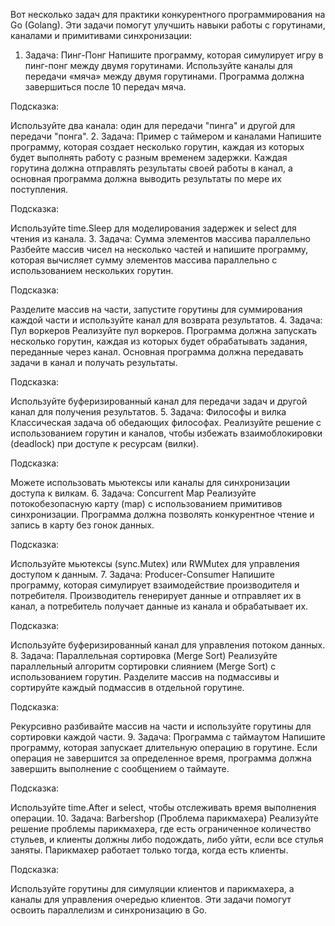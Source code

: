 Вот несколько задач для практики конкурентного программирования на Go (Golang). Эти задачи помогут улучшить навыки работы с горутинами, каналами и примитивами синхронизации:

1. Задача: Пинг-Понг
Напишите программу, которая симулирует игру в пинг-понг между двумя горутинами. Используйте каналы для передачи «мяча» между двумя горутинами. Программа должна завершиться после 10 передач мяча.

Подсказка:

Используйте два канала: один для передачи "пинга" и другой для передачи "понга".
2. Задача: Пример с таймером и каналами
Напишите программу, которая создает несколько горутин, каждая из которых будет выполнять работу с разным временем задержки. Каждая горутина должна отправлять результаты своей работы в канал, а основная программа должна выводить результаты по мере их поступления.

Подсказка:

Используйте time.Sleep для моделирования задержек и select для чтения из канала.
3. Задача: Сумма элементов массива параллельно
Разбейте массив чисел на несколько частей и напишите программу, которая вычисляет сумму элементов массива параллельно с использованием нескольких горутин.

Подсказка:

Разделите массив на части, запустите горутины для суммирования каждой части и используйте канал для возврата результатов.
4. Задача: Пул воркеров
Реализуйте пул воркеров. Программа должна запускать несколько горутин, каждая из которых будет обрабатывать задания, переданные через канал. Основная программа должна передавать задачи в канал и получать результаты.

Подсказка:

Используйте буферизированный канал для передачи задач и другой канал для получения результатов.
5. Задача: Философы и вилка
Классическая задача об обедающих философах. Реализуйте решение с использованием горутин и каналов, чтобы избежать взаимоблокировки (deadlock) при доступе к ресурсам (вилки).

Подсказка:

Можете использовать мьютексы или каналы для синхронизации доступа к вилкам.
6. Задача: Concurrent Map
Реализуйте потокобезопасную карту (map) с использованием примитивов синхронизации. Программа должна позволять конкурентное чтение и запись в карту без гонок данных.

Подсказка:

Используйте мьютексы (sync.Mutex) или RWMutex для управления доступом к данным.
7. Задача: Producer-Consumer
Напишите программу, которая симулирует взаимодействие производителя и потребителя. Производитель генерирует данные и отправляет их в канал, а потребитель получает данные из канала и обрабатывает их.

Подсказка:

Используйте буферизированный канал для управления потоком данных.
8. Задача: Параллельная сортировка (Merge Sort)
Реализуйте параллельный алгоритм сортировки слиянием (Merge Sort) с использованием горутин. Разделите массив на подмассивы и сортируйте каждый подмассив в отдельной горутине.

Подсказка:

Рекурсивно разбивайте массив на части и используйте горутины для сортировки каждой части.
9. Задача: Программа с таймаутом
Напишите программу, которая запускает длительную операцию в горутине. Если операция не завершится за определенное время, программа должна завершить выполнение с сообщением о таймауте.

Подсказка:

Используйте time.After и select, чтобы отслеживать время выполнения операции.
10. Задача: Barbershop (Проблема парикмахера)
Реализуйте решение проблемы парикмахера, где есть ограниченное количество стульев, и клиенты должны либо подождать, либо уйти, если все стулья заняты. Парикмахер работает только тогда, когда есть клиенты.

Подсказка:

Используйте горутины для симуляции клиентов и парикмахера, а каналы для управления очередью клиентов.
Эти задачи помогут освоить параллелизм и синхронизацию в Go.
